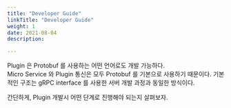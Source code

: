 ```yaml
---
title: "Developer Guide"
linkTitle: "Developer Guide"
weight: 1
date: 2021-08-04
description: 

---
```


Plugin 은 Protobuf 를 사용하는 어떤 언어로도 개발 가능하다.  
Micro Service 와 Plugin 통신은 모두 Protobuf 를 기본으로 사용하기 때문이다. 기본적인 구조는 gRPC interface 를 사용한 서버 개발 과정과 동일한 방식이다. 

간단하게, Plugin 개발시 어떤 단계로 진행해야 되는지 살펴보자.  




